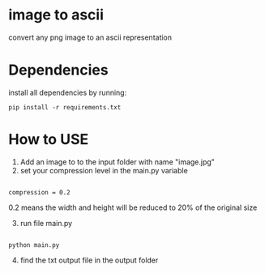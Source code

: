 # image to ascii
 convert any png image to an ascii representation

# Dependencies

install all dependencies by running: 

```
pip install -r requirements.txt
```

# How to USE

1. Add an image to to the input folder with name "image.jpg"
2. set your compression level in the main.py variable

```

compression = 0.2

```
0.2 means the width and height will be reduced to 20% of the original size

3. run file main.py

```

python main.py

```

4. find the txt output file in the output folder